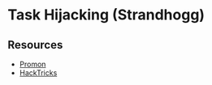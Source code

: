 # Task Hijacking (Strandhogg)



## Resources
- [Promon](https://promon.co/resources/downloads/strandhogg-2-0-new-serious-android-vulnerability)
- [HackTricks](https://book.hacktricks.xyz/mobile-pentesting/android-app-pentesting/android-task-hijacking)